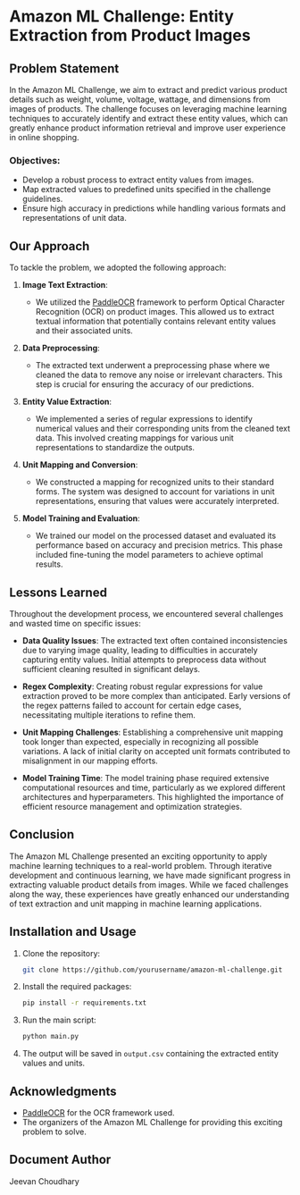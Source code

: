 # Amazon ML Challenge: Entity Extraction from Product Images

## Problem Statement

In the Amazon ML Challenge, we aim to extract and predict various product details such as weight, volume, voltage, wattage, and dimensions from images of products. The challenge focuses on leveraging machine learning techniques to accurately identify and extract these entity values, which can greatly enhance product information retrieval and improve user experience in online shopping.

### Objectives:
- Develop a robust process to extract entity values from images.
- Map extracted values to predefined units specified in the challenge guidelines.
- Ensure high accuracy in predictions while handling various formats and representations of unit data.

## Our Approach

To tackle the problem, we adopted the following approach:

1. **Image Text Extraction**:
   - We utilized the [PaddleOCR](https://github.com/PaddlePaddle/PaddleOCR) framework to perform Optical Character Recognition (OCR) on product images. This allowed us to extract textual information that potentially contains relevant entity values and their associated units.

2. **Data Preprocessing**:
   - The extracted text underwent a preprocessing phase where we cleaned the data to remove any noise or irrelevant characters. This step is crucial for ensuring the accuracy of our predictions.

3. **Entity Value Extraction**:
   - We implemented a series of regular expressions to identify numerical values and their corresponding units from the cleaned text data. This involved creating mappings for various unit representations to standardize the outputs.

4. **Unit Mapping and Conversion**:
   - We constructed a mapping for recognized units to their standard forms. The system was designed to account for variations in unit representations, ensuring that values were accurately interpreted.

5. **Model Training and Evaluation**:
   - We trained our model on the processed dataset and evaluated its performance based on accuracy and precision metrics. This phase included fine-tuning the model parameters to achieve optimal results.

## Lessons Learned

Throughout the development process, we encountered several challenges and wasted time on specific issues:

- **Data Quality Issues**: The extracted text often contained inconsistencies due to varying image quality, leading to difficulties in accurately capturing entity values. Initial attempts to preprocess data without sufficient cleaning resulted in significant delays.
  
- **Regex Complexity**: Creating robust regular expressions for value extraction proved to be more complex than anticipated. Early versions of the regex patterns failed to account for certain edge cases, necessitating multiple iterations to refine them.

- **Unit Mapping Challenges**: Establishing a comprehensive unit mapping took longer than expected, especially in recognizing all possible variations. A lack of initial clarity on accepted unit formats contributed to misalignment in our mapping efforts.

- **Model Training Time**: The model training phase required extensive computational resources and time, particularly as we explored different architectures and hyperparameters. This highlighted the importance of efficient resource management and optimization strategies.

## Conclusion

The Amazon ML Challenge presented an exciting opportunity to apply machine learning techniques to a real-world problem. Through iterative development and continuous learning, we have made significant progress in extracting valuable product details from images. While we faced challenges along the way, these experiences have greatly enhanced our understanding of text extraction and unit mapping in machine learning applications.

## Installation and Usage

1. Clone the repository:
   ```bash
   git clone https://github.com/yourusername/amazon-ml-challenge.git
   ```

2. Install the required packages:
   ```bash
   pip install -r requirements.txt
   ```

3. Run the main script:
   ```bash
   python main.py
   ```

4. The output will be saved in `output.csv` containing the extracted entity values and units.

## Acknowledgments

- [PaddleOCR](https://github.com/PaddlePaddle/PaddleOCR) for the OCR framework used.
- The organizers of the Amazon ML Challenge for providing this exciting problem to solve.

## Document Author

Jeevan Choudhary

